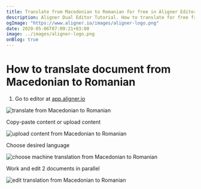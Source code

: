 ```yaml
---
title: Translate from Macedonian to Romanian for free in Aligner Editor
description: Aligner Dual Editor Tutorial. How to translate for free from Macedonian to Romanian. Aligner is multilingual document management platform. 
ogImage: "https://www.aligner.io/images/aligner-logo.png"
date: 2020-05-06T07:09:21+03:00
image: ../images/aligner-logo.png
onBlog: true
---
```


# How to translate document from Macedonian to Romanian

1. Go to editor at [app.aligner.io](https://app.aligner.io "Aligner App web page")

![translate from Macedonian to Romanian](../aligner-blank-editor.png "translate from Macedonian to Romanian")

Copy-paste content or upload content

![upload content from Macedonian to Romanian](../aligner-uploaded-document.png "upload content from Macedonian to Romanian")

Choose desired language

![choose machine translation from Macedonian to Romanian](../aligner-language-dropdown.png "choose machine translation from Macedonian to Romanian")

Work and edit 2 documents in parallel

![edit translation from Macedonian to Romanian](../aligner-double-sitded-editor.png "edit translation from Macedonian to Romanian")

